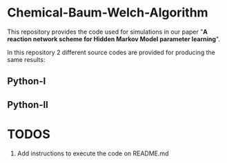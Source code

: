 # Chemical-Baum-Welch-Algorithm

This repository provides the code used for simulations in our paper "**A reaction network scheme for Hidden Markov Model parameter learning**".

In this repository 2 different source codes are provided for producing the same results:
## Python-I


## Python-II


# TODOS

1. Add instructions to execute the code on README.md
